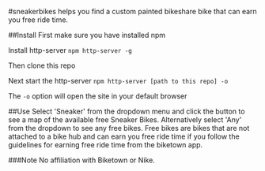 #sneakerbikes 
helps you find a custom painted bikeshare bike that can earn you free ride time. 

##Install
First make sure you have installed npm

Install http-server  ```npm http-server -g```

Then clone this repo

Next start the http-server ```npm http-server [path to this repo] -o```

The ```-o``` option will open the site in your default browser


##Use
Select 'Sneaker' from the dropdown menu and click the button to see a map of the available free Sneaker Bikes. Alternatively select 'Any' from the dropdown to see any free bikes. Free bikes are bikes that are not attached to a bike hub and can earn you free ride time if you follow the guidelines for earning free ride time from the biketown app.

###Note
No affiliation with Biketown or Nike.
